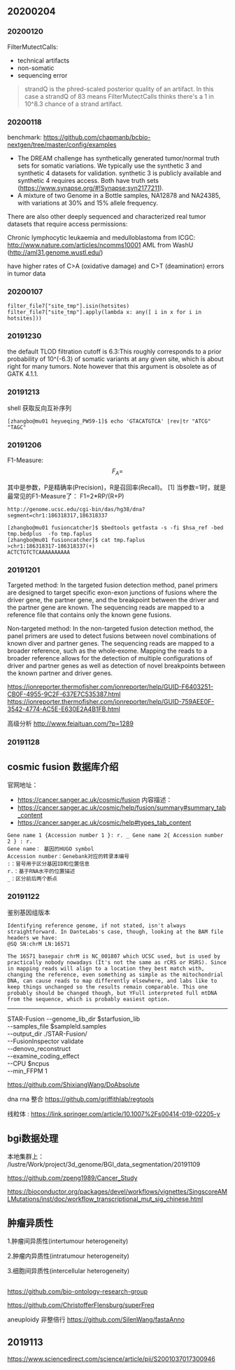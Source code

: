 

## 20200204


### 20200120
FilterMutectCalls:
+ technical artifacts
+ non-somatic
+ sequencing error


> strandQ  is the phred-scaled posterior quality of an artifact. In this case a strandQ of 83 means FilterMutectCalls thinks there's a 1 in 10^8.3 chance of a strand artifact.

### 20200118
benchmark:
https://github.com/chapmanb/bcbio-nextgen/tree/master/config/examples

+ The DREAM challenge has synthetically generated tumor/normal truth sets for somatic variations. We typically use the synthetic 3 and synthetic 4 datasets for validation. synthetic 3 is publicly available and synthetic 4 requires access. Both have truth sets (https://www.synapse.org/#!Synapse:syn2177211).
+ A mixture of two Genome in a Bottle samples, NA12878 and NA24385, with variations at 30% and 15% allele frequency.

There are also other deeply sequenced and characterized real tumor datasets that require access permissions:

Chronic lymphocytic leukaemia and medulloblastoma from ICGC: http://www.nature.com/articles/ncomms10001
AML from WashU (http://aml31.genome.wustl.edu/)

 have higher rates of C>A (oxidative damage) and C>T (deamination) errors in tumor data

### 20200107
```
filter_file7["site_tmp"].isin(hotsites)
filter_file7["site_tmp"].apply(lambda x: any([ i in x for i in hotsites]))
```


### 20191230
the default TLOD filtration cutoff is 6.3:This roughly corresponds to a prior probability of 10^(-6.3) of somatic variants at any given site, which is about right for many tumors. Note however that this argument is obsolete as of GATK 4.1.1.



### 20191213
shell 获取反向互补序列
```
[zhangbo@mu01 heyueqing_PW59-1]$ echo 'GTACATGTCA' |rev|tr "ATCG" "TAGC"
```

### 20191206
F1-Measure:
$$F_{A} = $$

其中是参数，P是精确率(Precision)，R是召回率(Recall)。 [1] 
当参数=1时，就是最常见的F1-Measure了：
F1=2*RP/(R+P)


```
http://genome.ucsc.edu/cgi-bin/das/hg38/dna?segment=chr1:186318317,186318337

[zhangbo@mu01 fusioncatcher]$ $bedtools getfasta -s -fi $hsa_ref -bed tmp.bedplus  -fo tmp.faplus
[zhangbo@mu01 fusioncatcher]$ cat tmp.faplus
>chr1:186318317-186318337(+)
ACTCTGTCTCAAAAAAAAAA
```


### 20191201
Targeted method:
In the targeted fusion detection method, panel primers are designed to target specific exon-exon junctions of fusions where the driver gene, the partner gene, and the breakpoint between the driver and the partner gene are known. The sequencing reads are mapped to a reference file that contains only the known gene fusions.

Non‑targeted method:
In the non-targeted fusion detection method, the panel primers are used to detect fusions between novel combinations of known diver and partner genes. The sequencing reads are mapped to a broader reference, such as the whole‑exome. Mapping the reads to a broader reference allows for the detection of multiple configurations of driver and partner genes as well as detection of novel breakpoints between the known partner and driver genes.

https://ionreporter.thermofisher.com/ionreporter/help/GUID-F6403251-CB0F-4955-9C2F-637E7C535387.html
https://ionreporter.thermofisher.com/ionreporter/help/GUID-759AEE0F-3542-4774-AC5E-E630E2A4B1FB.html


高级分析 http://www.feiaituan.com/?p=1289

### 20191128
## cosmic fusion 数据库介绍
官网地址： 
+   https://cancer.sanger.ac.uk/cosmic/fusion
内容描述：
+ https://cancer.sanger.ac.uk/cosmic/help/fusion/summary#summary_tab_content
+ https://cancer.sanger.ac.uk/cosmic/help#types_tab_content       
        

```
Gene name 1 {Accession number 1 }: r. _ Gene name 2{ Accession number 2 } : r.
Gene name： 基因的HUGO symbol
Accession number：Genebank对应的转录本编号
:：冒号用于区分基因ID和位置信息
r.：基于RNA水平的位置描述
_：区分前后两个断点
```

### 20191122
鉴别基因组版本
```
Identifying reference genome, if not stated, isn't always straightforward. In DanteLabs's case, though, looking at the BAM file headers we have:
@SQ SN:chrM LN:16571

The 16571 basepair chrM is NC_001807 which UCSC used, but is used by practically nobody nowadays (It's not the same as rCRS or RSRS). Since in mapping reads will align to a location they best match with, changing the reference, even something as simple as the mitochondrial DNA, can cause reads to map differently elsewhere, and labs like to keep things unchanged so the results remain comparable. This one probably should be changed though, but YFull interpreted full mtDNA from the sequence, which is probably easiest option.

```

---

STAR-Fusion --genome_lib_dir $starfusion_lib \
            --samples_file $sampleId.samples \
            --output_dir ./STAR-Fusion/ \
            --FusionInspector validate \
            --denovo_reconstruct \
            --examine_coding_effect \
            --CPU $ncpus \
            --min_FFPM 1



https://github.com/ShixiangWang/DoAbsolute

dna rna 整合 https://github.com/griffithlab/regtools


线粒体 : https://link.springer.com/article/10.1007%2Fs00414-019-02205-y

## bgi数据处理
本地集群上：
/lustre/Work/project/3d_genome/BGI_data_segmentation/20191109




https://github.com/zpeng1989/Cancer_Study

https://bioconductor.org/packages/devel/workflows/vignettes/SingscoreAMLMutations/inst/doc/workflow_transcriptional_mut_sig_chinese.html

## 肿瘤异质性
1.肿瘤间异质性(intertumour heterogeneity)

2.肿瘤内异质性(intratumour heterogeneity)

3.细胞间异质性(intercellular heterogeneity)

##

https://github.com/bio-ontology-research-group

https://github.com/ChristofferFlensburg/superFreq


aneuploidy 非整倍行
https://github.com/SilenWang/fastaAnno

## 2019113


https://www.sciencedirect.com/science/article/pii/S2001037017300946



